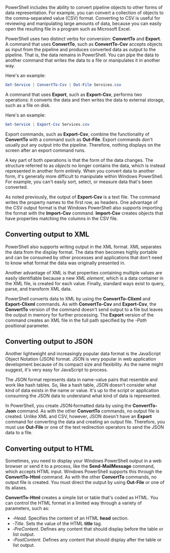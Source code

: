 PowerShell includes the ability to convert pipeline objects to other forms of data representation. For example, you can convert a collection of objects to the comma-separated value (CSV) format. Converting to CSV is useful for reviewing and manipulating large amounts of data, because you can easily open the resulting file in a program such as Microsoft Excel.

PowerShell uses two distinct verbs for conversion: **ConvertTo** and **Export**. A command that uses **ConvertTo**, such as **ConvertTo-Csv** accepts objects as input from the pipeline and produces converted data as output to the pipeline. That is, the data remains in PowerShell. You can pipe the data to another command that writes the data to a file or manipulates it in another way.

Here's an example:

```powershell
Get-Service | ConvertTo-Csv | Out-File Services.csv

```

A command that uses **Export**, such as **Export-Csv**, performs two operations: it converts the data and then writes the data to external storage, such as a file on disk.

Here's an example:

```powershell
Get-Service | Export-Csv Services.csv

```

Export commands, such as **Export-Csv**, combine the functionality of **ConvertTo** with a command such as **Out-File**. Export commands don't usually put any output into the pipeline. Therefore, nothing displays on the screen after an export command runs.

A key part of both operations is that the form of the data changes. The structure referred to as *objects* no longer contains the data, which is instead represented in another form entirely. When you convert data to another form, it's generally more difficult to manipulate within Windows PowerShell. For example, you can't easily sort, select, or measure data that's been converted.

As noted previously, the output of **Export-Csv** is a text file. The command writes the property names to the first row, as headers. One advantage of the CSV output format is that Windows PowerShell also supports importing the format with the **Import-Csv** command. **Import-Csv** creates objects that have properties matching the columns in the CSV file.

## Converting output to XML

PowerShell also supports writing output in the XML format. XML separates the data from the display format. The data then becomes highly portable and can be consumed by other processes and applications that don't need to know what format the data was originally presented in.

Another advantage of XML is that properties containing multiple values are easily identifiable because a new XML *element*, which is a data container in the XML file, is created for each value. Finally, standard ways exist to query, parse, and transform XML data.

PowerShell converts data to XML by using the **ConvertTo-Clixml** and **Export-Clixml** commands. As with **ConvertTo-Csv** and **Export-Csv**, the **ConvertTo** version of the command doesn't send output to a file but leaves the output in memory for further processing. The **Export** version of the command creates an XML file in the full path specified by the *-Path* positional parameter.

## Converting output to JSON

Another lightweight and increasingly popular data format is the JavaScript Object Notation (JSON) format. JSON is very popular in web application development because of its compact size and flexibility. As the name might suggest, it's very easy for JavaScript to process.

The JSON format represents data in name-value pairs that resemble and work like hash tables. So, like a hash table, JSON doesn't consider what kind of data exists in the name or value. It's up to the script or application consuming the JSON data to understand what kind of data is represented.

In PowerShell, you create JSON‑formatted data by using the **ConvertTo-Json** command. As with the other **ConvertTo** commands, no output file is created. Unlike XML and CSV, however, JSON doesn't have an **Export** command for converting the data and creating an output file. Therefore, you must use **Out-File** or one of the text redirection operators to send the JSON data to a file.

## Converting output to HTML

Sometimes, you need to display your Windows PowerShell output in a web browser or send it to a process, like the **Send-MailMessage** command, which accepts HTML input. Windows PowerShell supports this through the **ConvertTo-Html** command. As with the other **ConvertTo** commands, no output file is created. You must direct the output by using **Out-File** or one of its aliases.

**ConvertTo-Html** creates a simple list or table that's coded as HTML. You can control the HTML format in a limited way through a variety of parameters, such as:

 -  *‑Head*. Specifies the content of an HTML **head** section.
 -  *‑Title*. Sets the value of the HTML **title** tag.
 -  *‑PreContent*. Defines any content that should display before the table or list output.
 -  *‑PostContent*. Defines any content that should display after the table or list output.

